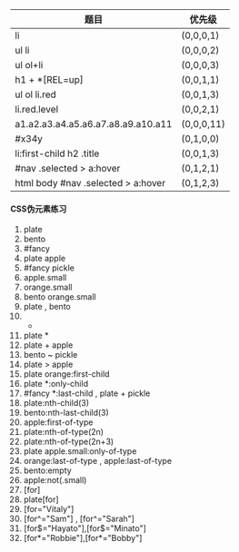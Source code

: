 | 题目                               | 优先级     |
| ---------------------------------- | ---------- |
| li                                 | (0,0,0,1)  |
| ul li                              | (0,0,0,2)  |
| ul ol+li                           | (0,0,0,3)  |
| h1 + *[REL=up]                     | (0,0,1,1)  |
| ul ol li.red                       | (0,0,1,3)  |
| li.red.level                       | (0,0,2,1)  |
| a1.a2.a3.a4.a5.a6.a7.a8.a9.a10.a11 | (0,0,0,11) |
| #x34y                              | (0,1,0,0)  |
| li:first-child h2 .title           | (0,0,1,3)  |
| #nav .selected > a:hover           | (0,1,2,1)  |
| html body #nav .selected > a:hover | (0,1,2,3)  |

#### CSS伪元素练习

1. plate
2. bento
3. #fancy
4. plate apple
5. #fancy pickle
6. apple.small
7. orange.small
8. bento orange.small
9. plate , bento
10. *
11. plate *
12. plate + apple
13. bento ~ pickle
14. plate > apple
15. plate orange:first-child 
16. plate *:only-child
17. #fancy *:last-child , plate + pickle 
18. plate:nth-child(3) 
19. bento:nth-last-child(3)
20. apple:first-of-type 
21. plate:nth-of-type(2n) 
22. plate:nth-of-type(2n+3) 
23. plate apple.small:only-of-type
24. orange:last-of-type , apple:last-of-type 
25. bento:empty 
26. apple:not(.small) 
27. [for]
28. plate[for]
29. [for="Vitaly"]
30. [for\^="Sam"] , [for\^="Sarah"]
31. [for\$="Hayato"],[for​\$="Minato"]
32. [for\*="Robbie"],[for\*="Bobby"]

​                   



​                             

​            

​          



 